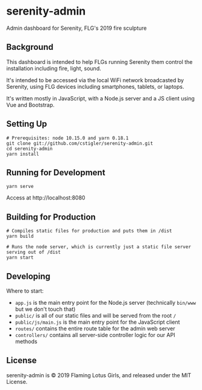 # serenity-admin
Admin dashboard for Serenity, FLG's 2019 fire sculpture

## Background

This dashboard is intended to help FLGs running Serenity them control the installation including fire, light, sound.

It's intended to be accessed via the local WiFi network broadcasted by Serenity, using FLG devices including smartphones, tablets, or laptops.

It's written mostly in JavaScript, with a Node.js server and a JS client using Vue and Bootstrap.

## Setting Up

```
# Prerequisites: node 10.15.0 and yarn 0.18.1
git clone git://github.com/cstigler/serenity-admin.git
cd serenity-admin
yarn install
```

## Running for Development

`yarn serve`

Access at http://localhost:8080

## Building for Production

```
# Compiles static files for production and puts them in /dist
yarn build

# Runs the node server, which is currently just a static file server serving out of /dist
yarn start
```

## Developing

Where to start:
- `app.js` is the main entry point for the Node.js server (technically `bin/www` but we don't touch that)
- `public/` is all of our static files and will be served from the root `/`
- `public/js/main.js` is the main entry point for the JavaScript client
- `routes/` contains the entire route table for the admin web server
- `controllers/` contains all server-side controller logic for our API methods

## License

serenity-admin is &copy; 2019 Flaming Lotus Girls, and released under the MIT License.